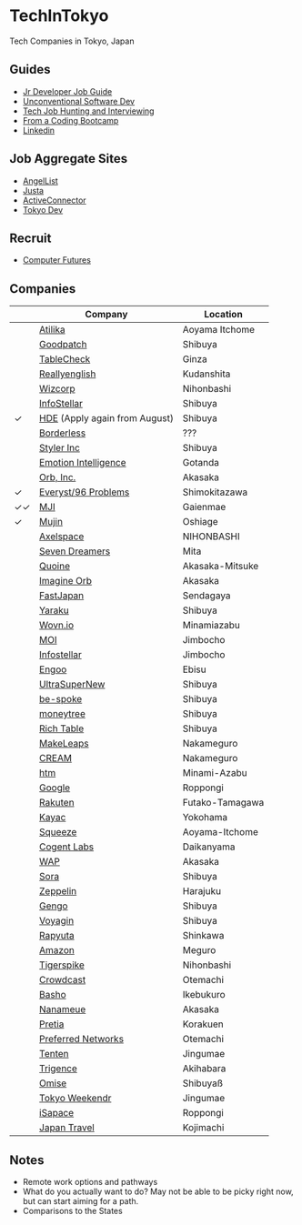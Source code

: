 # TechInTokyo
Tech Companies in Tokyo, Japan

## Guides
* [Jr Developer Job Guide](https://hackernoon.com/the-junior-engineers-job-search-strategy-guide-69c98e396483)
* [Unconventional Software Dev](http://www.juliahgrace.com/blog/2015/4/9/an-unconventional-guide-for-getting-a-software-engineering-job)
* [Tech Job Hunting and Interviewing](https://haseebq.com/how-to-break-into-tech-job-hunting-and-interviews/)
* [From a Coding Bootcamp](http://blog.calebjay.com/2016/10/18/how-this-coding-bootcamp-grad-found-a-job/)
* [Linkedin](http://blog.calebjay.com/2016/11/14/how-to-use-linkedin-as-a-coding-bootcamp-grad/)


## Job Aggregate Sites
* [AngelList](https://angel.co/jobs)
* [Justa](https://justa.io/candidate/jobs)
* [ActiveConnector](https://www.active-connector.com/)
* [Tokyo Dev](https://www.tokyodev.com/jobs/)

## Recruit
* [Computer Futures](https://www.computerfutures.com/jobs/japan/?locale=en)

## Companies
| |Company | Location | 
|---|---|---|
| |[Atilika](companies/Atilika)|Aoyama Itchome |
| |[Goodpatch](companies/Goodpatch)| Shibuya |
| |[TableCheck](companies/tablecheck)| Ginza |
| |[Reallyenglish](companies/reallyenglish)| Kudanshita |
| |[Wizcorp](https://www.wizcorp.jp/#home)| Nihonbashi |
| |[InfoStellar](https://www.infostellar.net/careers/)| Shibuya |
|✓|[HDE](https://www.hde.co.jp/en/) (Apply again from August)| Shibuya |
| |[Borderless](https://angel.co/borderless/jobs)| ??? |
| |[Styler Inc](https://styler.link/)| Shibuya |
| |[Emotion Intelligence](https://www.emin.co.jp/en/)| Gotanda |
| |[Orb, Inc.](https://imagine-orb.com/)| Akasaka |
|✓|[Everyst/96 Problems](https://fromeveryst.com/join-the-team/)| Shimokitazawa |
|✓✓|[MJI](https://mjirobotics.co.jp/en/)|Gaienmae|
|✓|[Mujin](https://mujin.co.jp/)|Oshiage|
| |[Axelspace](https://www.axelspace.com/en/career_/open-positions/)|NIHONBASHI|
| |[Seven Dreamers](https://sevendreamers.com/en/careers/)|Mita|
| |[Quoine](https://careers.quoine.com/)|Akasaka-Mitsuke|
| |[Imagine Orb](https://imagine-orb.com/en/home/careers/software-engineer-intern/)|Akasaka|
| |[FastJapan](https://www.wantedly.com/projects/182850)|Sendagaya|
| |[Yaraku](https://www.yaraku.com/careers/)|Shibuya|
| |[Wovn.io](https://wovn.io/careers/)|Minamiazabu|
| |[MOI](https://about.moi.st/en/recruit/)|Jimbocho|
| |[Infostellar](https://www.infostellar.net/company)|Jimbocho|
| |[Engoo](https://app.engoo.com/jobs)|Ebisu|
| |[UltraSuperNew](http://ultrasupernew.com/careers/)|Shibuya|
| |[be-spoke](http://www.be-spoke.io/#jobs)|Shibuya|
| |[moneytree](https://moneytree.jp/careers/)|Shibuya|
| |[Rich Table](https://www.richtable.net/careers)|Shibuya|
| |[MakeLeaps](https://www.makeleaps.com/en/jobs/)| Nakameguro | 		
| |[CREAM](https://www.cream-touch.com/contact-job/)| Nakameguro|		
| |[htm](http://www.htm.co.jp/contact.htm)| Minami-Azabu|
| |[Google](https://careers.google.com/)|Roppongi|
| |[Rakuten](https://talent.rakuten.careers/)|Futako-Tamagawa|
| |[Kayac](https://www.kayac.com/en/recruit/foreign)|Yokohama|
| |[Squeeze](https://squeeze-inc.co.jp/job/7/)|Aoyama-Itchome|
| |[Cogent Labs](https://www.cogent.co.jp/en/careers/)|Daikanyama|
| |[WAP](http://career.worksap.com/contents/jobs.html)|Akasaka|
| |[Sora](http://sora.flights/heroes/)|Shibuya|
| |[Zeppelin](https://www.zeppelin.co.jp/join/)|Harajuku|
| |[Gengo](http://careers.gengo.com/)|Shibuya|
| |[Voyagin](https://www.govoyagin.com/about-us/careers)| Shibuya |
| |[Rapyuta](https://www.rapyuta-robotics.com/rapyuta-robotics/careers)|Shinkawa|
| |[Amazon](https://www.amazon.jobs/location/tokyo-area-japan)|Meguro|
| |[Tigerspike](https://tigerspike.com/contact/tokyo/)|Nihonbashi|
| |[Crowdcast](http://crowdcast.jp/about/hiring/)|Otemachi|
| |[Basho](http://basho.com/careers/)|Ikebukuro|
| |[Nanameue](https://nanameue.jp/careers)|Akasaka|
| |[Pretia](http://www.pretia.co.jp/english)|Korakuen|
| |[Preferred Networks](https://www.preferred-networks.jp/en/tag/internship)|Otemachi|
| |[Tenten](https://www.mytenten.com/careers/)|Jingumae|
| |[Trigence](https://www.trigence.com/about-us)|Akihabara|
| |[Omise](https://omise.bamboohr.co.uk/jobs/)|Shibuyaß|
| |[Tokyo Weekendr](https://www.tokyoweekender.com/careers)|Jingumae|
| |[iSapace](https://jobs.lever.co/ispace-inc)|Roppongi|
| |[Japan Travel](https://en.japantravel.com/about/company/jobs#web-developer)|Kojimachi|

## Notes
* Remote work options and pathways
* What do you actually want to do? May not be able to be picky right now, but can start aiming for a path.
* Comparisons to the States
